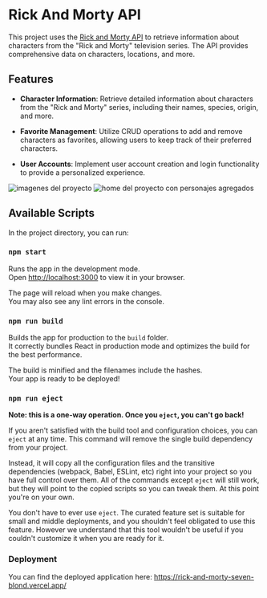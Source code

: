 # Rick And Morty API
This project uses the [Rick and Morty API](https://rickandmortyapi.com/) to retrieve information about characters from the "Rick and Morty" television series. The API provides comprehensive data on characters, locations, and more.

## Features

- **Character Information**: Retrieve detailed information about characters from the "Rick and Morty" series, including their names, species, origin, and more.

- **Favorite Management**: Utilize CRUD operations to add and remove characters as favorites, allowing users to keep track of their preferred characters.

- **User Accounts**: Implement user account creation and login functionality to provide a personalized experience.

![imagenes del proyecto](https://i.ibb.co/txc8tHV/Captura-de-pantalla-2023-10-27-162013.png)
![home del proyecto con personajes agregados](https://i.ibb.co/9gxChNp/Captura-de-pantalla-2023-10-27-161939.png)

## Available Scripts

In the project directory, you can run:

### `npm start`

Runs the app in the development mode.\
Open [http://localhost:3000](http://localhost:3000) to view it in your browser.

The page will reload when you make changes.\
You may also see any lint errors in the console.

### `npm run build`

Builds the app for production to the `build` folder.\
It correctly bundles React in production mode and optimizes the build for the best performance.

The build is minified and the filenames include the hashes.\
Your app is ready to be deployed!

### `npm run eject`

**Note: this is a one-way operation. Once you `eject`, you can't go back!**

If you aren't satisfied with the build tool and configuration choices, you can `eject` at any time. This command will remove the single build dependency from your project.

Instead, it will copy all the configuration files and the transitive dependencies (webpack, Babel, ESLint, etc) right into your project so you have full control over them. All of the commands except `eject` will still work, but they will point to the copied scripts so you can tweak them. At this point you're on your own.

You don't have to ever use `eject`. The curated feature set is suitable for small and middle deployments, and you shouldn't feel obligated to use this feature. However we understand that this tool wouldn't be useful if you couldn't customize it when you are ready for it.


### Deployment
You can find the deployed application here:
https://rick-and-morty-seven-blond.vercel.app/
